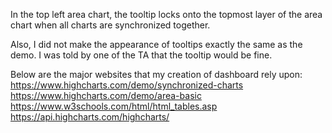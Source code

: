 In the top left area chart, the tooltip locks onto the topmost layer of the area chart when all charts are synchronized together.

Also, I did not make the appearance of tooltips exactly the same as the demo. I was told by one of the TA that the tooltip would be fine. 

Below are the major websites that my creation of dashboard rely upon:
https://www.highcharts.com/demo/synchronized-charts
https://www.highcharts.com/demo/area-basic
https://www.w3schools.com/html/html_tables.asp
https://api.highcharts.com/highcharts/
